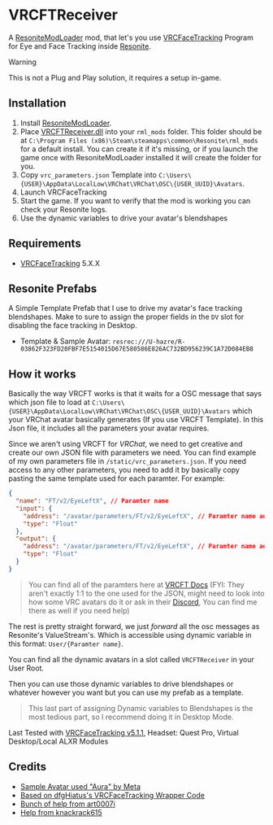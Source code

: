 # VRCFTReceiver

A [ResoniteModLoader](https://github.com/resonite-modding-group/ResoniteModLoader) mod, that let's you use [VRCFaceTracking](https://github.com/benaclejames/VRCFaceTracking) Program for Eye and Face Tracking inside [Resonite](https://resonite.com/).

> [!WARNING]
> This is not a Plug and Play solution, it requires a setup in-game.

## Installation

1. Install [ResoniteModLoader](https://github.com/resonite-modding-group/ResoniteModLoader).
2. Place [VRCFTReceiver.dll](https://github.com/hazre/VRCFTReceiver/releases/latest/download/VRCFTReceiver.dll) into your `rml_mods` folder. This folder should be at `C:\Program Files (x86)\Steam\steamapps\common\Resonite\rml_mods` for a default install. You can create it if it's missing, or if you launch the game once with ResoniteModLoader installed it will create the folder for you.
3. Copy `vrc_parameters.json` Template into `C:\Users\{USER}\AppData\LocalLow\VRChat\VRChat\OSC\{USER_UUID}\Avatars`.
4. Launch VRCFaceTracking
5. Start the game. If you want to verify that the mod is working you can check your Resonite logs.
6. Use the dynamic variables to drive your avatar's blendshapes

## Requirements

- [VRCFaceTracking](https://github.com/benaclejames/VRCFaceTracking) 5.X.X

## Resonite Prefabs

A Simple Template Prefab that I use to drive my avatar's face tracking blendshapes. Make to sure to assign the proper fields in the `DV` slot for disabling the face tracking in Desktop.

- Template & Sample Avatar: `resrec:///U-hazre/R-03862F323FD20FBF7E5154015D67E580586E826AC732BD956239C1A72D084EB8`

## How it works

Basically the way VRCFT works is that it waits for a OSC message that says which json file to load at `C:\Users\{USER}\AppData\LocalLow\VRChat\VRChat\OSC\{USER_UUID}\Avatars` which your VRChat avatar basically generates (If you use VRCFT Template). In this Json file, it includes all the parameters your avatar requires.

Since we aren't using VRCFT for _VRChat_, we need to get creative and create our own JSON file with parameters we need. You can find example of my own parameters file in `/static/vrc_parameters.json`. If you need access to any other parameters, you need to add it by basically copy pasting the same template used for each paramter. For example:

```json
{
  "name": "FT/v2/EyeLeftX", // Paramter name
  "input": {
    "address": "/avatar/parameters/FT/v2/EyeLeftX", // Paramter name address
    "type": "Float"
  },
  "output": {
    "address": "/avatar/parameters/FT/v2/EyeLeftX", // Paramter name address
    "type": "Float"
  }
}
```

> You can find all of the paramters here at [VRCFT Docs](https://docs.vrcft.io/docs/tutorial-avatars/tutorial-avatars-extras/parameters) (FYI: They aren't exactly 1:1 to the one used for the JSON, might need to look into how some VRC avatars do it or ask in their [Discord](https://discord.com/invite/vrcft), You can find me there as well if you need help)

The rest is pretty straight forward, we just _forward_ all the osc messages as Resonite's ValueStream's. Which is accessible using dynamic variable in this format: `User/{Paramter name}`.

You can find all the dynamic avatars in a slot called `VRCFTReceiver` in your User Root.

Then you can use those dynamic variables to drive blendshapes or whatever however you want but you can use my prefab as a template.

> This last part of assigning Dynamic variables to Blendshapes is the most tedious part, so I recommend doing it in Desktop Mode.

Last Tested with [VRCFaceTracking v5.1.1](https://github.com/benaclejames/VRCFaceTracking/releases), Headset: Quest Pro, Virtual Desktop/Local ALXR Modules

## Credits

- [Sample Avatar used "Aura" by Meta](https://github.com/oculus-samples/Unity-Movement/tree/main/Samples/Models/Aura)
- [Based on dfgHiatus's VRCFaceTracking Wrapper Code](https://github.com/dfgHiatus/VRCFT-Module-Wrapper/blob/master/VRCFTModuleWrapper/OSC/VRCFTOSC.cs)
- [Bunch of help from art0007i](https://github.com/art0007i)
- [Help from knackrack615](https://github.com/knackrack615)
